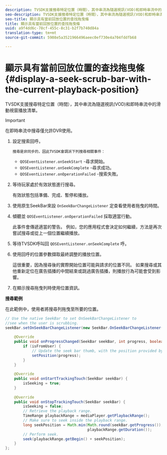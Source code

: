 ```yaml
---
description: TVSDK支援搜尋特定位置（時間），其中串流為隨選視訊(VOD)和即時串流中的滑動視窗播放清單。
seo-description: TVSDK支援搜尋特定位置（時間），其中串流為隨選視訊(VOD)和即時串流中的滑動視窗播放清單。
seo-title: 顯示具有當前回放位置的查找拖曳條
title: 顯示具有當前回放位置的查找拖曳條
uuid: a9f4dd6c-78cf-455c-8c31-b2f7b740d84a
translation-type: tm+mt
source-git-commit: 5908e5a3521966496aeec0ef730e4a704fddfb68

---
```



# 顯示具有當前回放位置的查找拖曳條 {#display-a-seek-scrub-bar-with-the-current-playback-position}

TVSDK支援搜尋特定位置（時間），其中串流為隨選視訊(VOD)和即時串流中的滑動視窗播放清單。

>[!IMPORTANT]
>
>在即時串流中搜尋僅允許DVR使用。

1. 設定搜索回呼。

       搜尋是非同步的，因此TVSDK會調派下列搜尋相關事件：
   
   * `QOSEventListener.onSeekStart` -尋求開始。
   * `QOSEventListener.onSeekComplete` -尋求成功。
   * `QOSEventListener.onOperationFailed` -搜索失敗。

1. 等待玩家處於有效狀態進行搜尋。

   有效狀態包括準備、完成、暫停和播放。

1. 使用原生SeekBar來設 `OnSeekBarChangeListener` 定查看使用者拖曳的時間。
1. 傾聽並 `QOSEventListener.onOperationFailed` 採取適當行動。

   此事件會傳遞適當的警告。 例如，您的應用程式會決定如何繼續，方法是再次嘗試搜尋或從上一個位置繼續播放。

1. 等待TVSDK呼叫回 `QOSEventListener.onSeekComplete` 呼。
1. 使用回呼的位置參數擷取最終調整的播放位置。

   這很重要，因為搜尋後的實際開始位置可能與請求的位置不同。 如果搜尋或其他重新定位在廣告插播的中間結束或跳過廣告插播，則播放行為可能會受到影響。

1. 在顯示搜尋拖曳列時使用位置資訊。

<!--<a id="example_9657AA855B6A4355B0E7D854596FFB54"></a>-->

**搜尋範例**

在此範例中，使用者將搜尋列拖曳至所要的位置。

```java
// Use the native SeekBar to set OnSeekBarChangeListener to  
//see when the user is scrubbing. 
seekBar.setOnSeekBarChangeListener(new SeekBar.OnSeekBarChangeListener() { 
 
    @Override 
    public void onProgressChanged(SeekBar seekBar, int progress, boolean isFromUser) { 
        if (isFromUser) {  
            // Update the seek bar thumb, with the position provided by the user. 
            setPosition(progress); 
        } 
    } 
 
    @Override 
    public void onStartTrackingTouch(SeekBar seekBar) { 
        isSeeking = true; 
    } 
 
    @Override 
    public void onStopTrackingTouch(SeekBar seekBar) { 
        isSeeking = false; 
        // Retrieve the playback range. 
        TimeRange playbackRange = mediaPlayer.getPlaybackRange(); 
        // Make sure to seek inside the playback range. 
        long seekPosition = Math.min(Math.round(seekBar.getProgress()),  
                                     playbackRange.getDuration()); 
        // Perform seek. 
        seek(playbackRange.getBegin() + seekPosition); 
    } 
}; 
```

